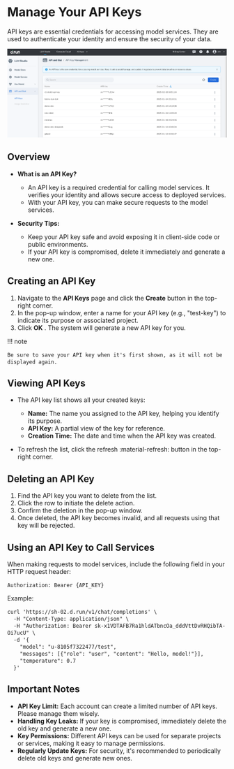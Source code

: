 # Manage Your API Keys

API keys are essential credentials for accessing model services. They are used to authenticate your identity and ensure the security of your data.

![api keys](./images/apikey01.png)

## Overview

- **What is an API Key?**

    - An API key is a required credential for calling model services. It verifies your identity and allows secure access to deployed services.
    - With your API key, you can make secure requests to the model services.

- **Security Tips:**

    - Keep your API key safe and avoid exposing it in client-side code or public environments.
    - If your API key is compromised, delete it immediately and generate a new one.

## Creating an API Key

1. Navigate to the **API Keys** page and click the **Create** button in the top-right corner.
2. In the pop-up window, enter a name for your API key (e.g., "test-key") to indicate its purpose or associated project.
3. Click **OK** . The system will generate a new API key for you.

!!! note

    Be sure to save your API key when it's first shown, as it will not be displayed again.

## Viewing API Keys

- The API key list shows all your created keys:

    - **Name:** The name you assigned to the API key, helping you identify its purpose.
    - **API Key:** A partial view of the key for reference.
    - **Creation Time:** The date and time when the API key was created.

- To refresh the list, click the refresh :material-refresh: button in the top-right corner.

## Deleting an API Key

1. Find the API key you want to delete from the list.
2. Click the row to initiate the delete action.
3. Confirm the deletion in the pop-up window.
4. Once deleted, the API key becomes invalid, and all requests using that key will be rejected.

## Using an API Key to Call Services

When making requests to model services, include the following field in your HTTP request header:

```http
Authorization: Bearer {API_KEY}
```

Example:

```shell
curl 'https://sh-02.d.run/v1/chat/completions' \
  -H "Content-Type: application/json" \
  -H "Authorization: Bearer sk-x1VDTAFB7Ra1hldATbncOa_dddVttDvRHQibTA-Oi7ucU" \
  -d '{
    "model": "u-8105f7322477/test",
    "messages": [{"role": "user", "content": "Hello, model!"}],
    "temperature": 0.7
  }'
```

## Important Notes

- **API Key Limit:** Each account can create a limited number of API keys. Please manage them wisely.
- **Handling Key Leaks:** If your key is compromised, immediately delete the old key and generate a new one.
- **Key Permissions:** Different API keys can be used for separate projects or services, making it easy to manage permissions.
- **Regularly Update Keys:** For security, it's recommended to periodically delete old keys and generate new ones.
